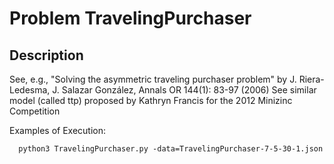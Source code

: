 # Problem TravelingPurchaser
## Description
See, e.g., "Solving the asymmetric traveling purchaser problem" by J. Riera-Ledesma, J. Salazar González, Annals OR 144(1): 83-97 (2006)
See similar model (called ttp) proposed by Kathryn Francis for the 2012 Minizinc Competition

Examples of Execution:
```
  python3 TravelingPurchaser.py -data=TravelingPurchaser-7-5-30-1.json
